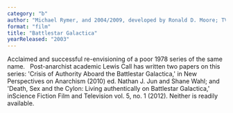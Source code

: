 ```yaml
---
category: "b"
author: "Michael Rymer, and 2004/2009, developed by Ronald D. Moore; TV miniseries and four seasons, totalling 75 episodes"
format: "film"
title: "Battlestar Galactica"
yearReleased: "2003"
---
```

Acclaimed and successful re-envisioning of a poor 1978 series of the same name.
 
Post-anarchist academic Lewis Call has written two papers on this series: 'Crisis of Authority Aboard the Battlestar Galactica,' in New Perspectives on Anarchism (2010) ed. Nathan J. Jun and Shane Wahl; and 'Death, Sex and the Cylon: Living authentically on Battlestar Galactica,' inScience Fiction Film and Television vol. 5, no. 1 (2012). Neither is readily available.
 